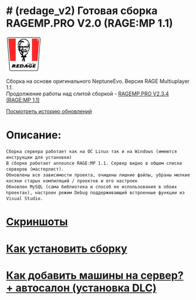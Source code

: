 
# # (redage_v2) Готовая сборка RAGEMP.PRO V2.0 (RAGE:MP 1.1)

![Логотип](logo.jpg)

Сборка на основе оригинального NeptuneEvo. Версия RAGE Multiuplayer 1.1.  
Продолжение работы над слитой сборкой - [RAGEMP.PRO V2.3.4 (RAGE:MP 1.1)](https://ragemp.pro/resources/gotovaja-sborka-redage-rp-v2-0-rage-mp-1-1.63/)

[Посмотреть историю обновлений](https://ragemp.pro/resources/mesjachnaja-podderzhka-obnovlenija-dlja-sborki-redage-rp-v2-0-rage-mp-1-1-30-dnej.112/updates)

# Описание:  
    Сборка сервера работает как на ОС Linux так и на Windows (имеются инструкции для установки)
    В сборке работает announce RAGE:MP 1.1. Сервер видно в общем списке серверов (мастерлист).
    Обновлены все зависимости проекта, очищены лишние файлы, убраны мелкие косяки старых компиляций / проектов и его настроек
    Обновлен MySQL (сама библиотека и способ ее использования в обоих проектах), настроен режим Debug поддерживающий встроенные функции из Visual Studio.
    
# [Скриншоты](https://ragemp.pro/resources/gotovaja-sborka-redage-rp-v2-4-rage-mp-1-1-obnovlenija-30-dnej.112/)

# [Как установить сборку](INSTALL.MD)
# [Как добавить машины на сервер? + автосалон (установка DLC)](https://www.youtube.com/watch?v=c8ZaLdm8IBk)
